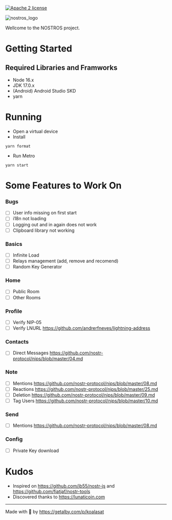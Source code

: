 [![Apache 2 license](https://img.shields.io/badge/license-Apache%202-blue)](https://github.com/KoalaSat/nostros/blob/main/LICENSE)

![nostros_logo](https://user-images.githubusercontent.com/111684255/197588983-2a196d74-0f1e-45e8-be56-0da8c1602835.png)

Wellcome to the NOSTROS project. 

# Getting Started

## Required Libraries and Framworks
- Node 16.x
- JDK 17.0.x
- (Android) Android Studio SKD
- yarn

# Running

- Open a virtual device
- Install
```
yarn format
```
- Run Metro
```
yarn start
```

# Some Features to Work On
### Bugs
- [ ] User info missing on first start
- [ ] i18n not loading
- [ ] Logging out and in again does not work
- [ ] Clipboard library not working
### Basics
- [ ] Infinite Load
- [ ] Relays management (add, remove and recomend)
- [ ] Random Key Generator
### Home
- [ ] Public Room
- [ ] Other Rooms
### Profile 
- [ ] Verify NIP-05
- [ ] Verify LNURL https://github.com/andrerfneves/lightning-address
### Contacts
- [ ] Direct Messages https://github.com/nostr-protocol/nips/blob/master/04.md
### Note
- [ ] Mentions https://github.com/nostr-protocol/nips/blob/master/08.md
- [ ] Reactions https://github.com/nostr-protocol/nips/blob/master/25.md
- [ ] Deletion https://github.com/nostr-protocol/nips/blob/master/09.md
- [ ] Tag Users https://github.com/nostr-protocol/nips/blob/master/10.md
### Send
- [ ] Mentions https://github.com/nostr-protocol/nips/blob/master/08.md
### Config
- [ ] Private Key download

# Kudos

- Inspired on https://github.com/jb55/nostr-js and https://github.com/fiatjaf/nostr-tools
- Discovered thanks to https://lunaticoin.com

------

Made with 🐨 by https://getalby.com/p/koalasat
